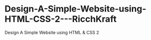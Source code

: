 # Design-A-Simple-Website-using-HTML-CSS-2---RicchKraft
Design A Simple Website using HTML &amp; CSS 2 
